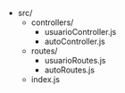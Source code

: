 - src/
  - controllers/
    - usuarioController.js
    - autoController.js
  - routes/
    - usuarioRoutes.js
    - autoRoutes.js
  - index.js
